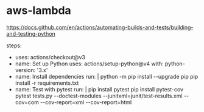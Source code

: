 # aws-lambda

https://docs.github.com/en/actions/automating-builds-and-tests/building-and-testing-python

steps:
- uses: actions/checkout@v3
- name: Set up Python
  uses: actions/setup-python@v4
  with:
    python-version: '3.x'
- name: Install dependencies
  run: |
    python -m pip install --upgrade pip
    pip install -r requirements.txt
- name: Test with pytest
  run: |
    pip install pytest
    pip install pytest-cov
    pytest tests.py --doctest-modules --junitxml=junit/test-results.xml --cov=com --cov-report=xml --cov-report=html

